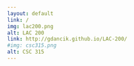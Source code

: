```yaml
---
layout: default
link: /
img: lac200.png 
alt: LAC 200 
link: http://gdancik.github.io/LAC-200/
#img: csc315.png 
alt: CSC 315 
---
```

